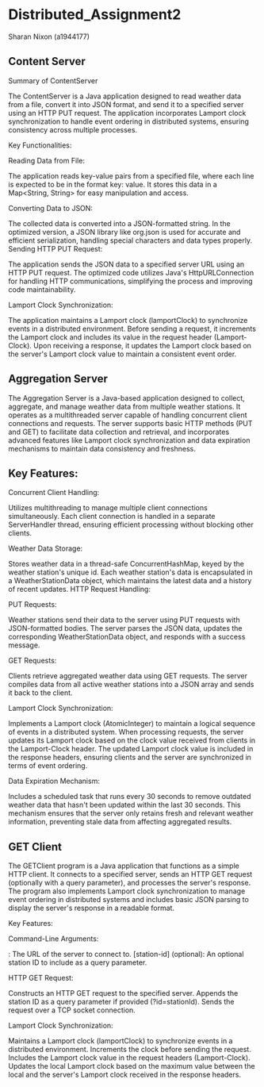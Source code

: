 # Distributed_Assignment2
Sharan Nixon (a1944177)

## Content Server
Summary of ContentServer

The ContentServer is a Java application designed to read weather data from a file, convert it into JSON format, and send it to a specified server using an HTTP PUT request. The application incorporates Lamport clock synchronization to handle event ordering in distributed systems, ensuring consistency across multiple processes.

Key Functionalities:

Reading Data from File:

The application reads key-value pairs from a specified file, where each line is expected to be in the format key: value.
It stores this data in a Map<String, String> for easy manipulation and access.

Converting Data to JSON:

The collected data is converted into a JSON-formatted string.
In the optimized version, a JSON library like org.json is used for accurate and efficient serialization, handling special characters and data types properly.
Sending HTTP PUT Request:

The application sends the JSON data to a specified server URL using an HTTP PUT request.
The optimized code utilizes Java's HttpURLConnection for handling HTTP communications, simplifying the process and improving code maintainability.

Lamport Clock Synchronization:

The application maintains a Lamport clock (lamportClock) to synchronize events in a distributed environment.
Before sending a request, it increments the Lamport clock and includes its value in the request header (Lamport-Clock).
Upon receiving a response, it updates the Lamport clock based on the server's Lamport clock value to maintain a consistent event order.

## Aggregation Server
The Aggregation Server is a Java-based application designed to collect, aggregate, and manage weather data from multiple weather stations. It operates as a multithreaded server capable of handling concurrent client connections and requests. The server supports basic HTTP methods (PUT and GET) to facilitate data collection and retrieval, and incorporates advanced features like Lamport clock synchronization and data expiration mechanisms to maintain data consistency and freshness.

## Key Features:

Concurrent Client Handling:

Utilizes multithreading to manage multiple client connections simultaneously.
Each client connection is handled in a separate ServerHandler thread, ensuring efficient processing without blocking other clients.

Weather Data Storage:

Stores weather data in a thread-safe ConcurrentHashMap, keyed by the weather station's unique id.
Each weather station's data is encapsulated in a WeatherStationData object, which maintains the latest data and a history of recent updates.
HTTP Request Handling:

PUT Requests:

Weather stations send their data to the server using PUT requests with JSON-formatted bodies.
The server parses the JSON data, updates the corresponding WeatherStationData object, and responds with a success message.

GET Requests:

Clients retrieve aggregated weather data using GET requests.
The server compiles data from all active weather stations into a JSON array and sends it back to the client.

Lamport Clock Synchronization:

Implements a Lamport clock (AtomicInteger) to maintain a logical sequence of events in a distributed system.
When processing requests, the server updates its Lamport clock based on the clock value received from clients in the Lamport-Clock header.
The updated Lamport clock value is included in the response headers, ensuring clients and the server are synchronized in terms of event ordering.

Data Expiration Mechanism:

Includes a scheduled task that runs every 30 seconds to remove outdated weather data that hasn't been updated within the last 30 seconds.
This mechanism ensures that the server only retains fresh and relevant weather information, preventing stale data from affecting aggregated results.

## GET Client

The GETClient program is a Java application that functions as a simple HTTP client. It connects to a specified server, sends an HTTP GET request (optionally with a query parameter), and processes the server's response. The program also implements Lamport clock synchronization to manage event ordering in distributed systems and includes basic JSON parsing to display the server's response in a readable format.

Key Features:

Command-Line Arguments:

<server-url>: The URL of the server to connect to.
[station-id] (optional): An optional station ID to include as a query parameter.

HTTP GET Request:

Constructs an HTTP GET request to the specified server.
Appends the station ID as a query parameter if provided (?id=stationId).
Sends the request over a TCP socket connection.

Lamport Clock Synchronization:

Maintains a Lamport clock (lamportClock) to synchronize events in a distributed environment.
Increments the clock before sending the request.
Includes the Lamport clock value in the request headers (Lamport-Clock).
Updates the local Lamport clock based on the maximum value between the local and the server's Lamport clock received in the response headers.
